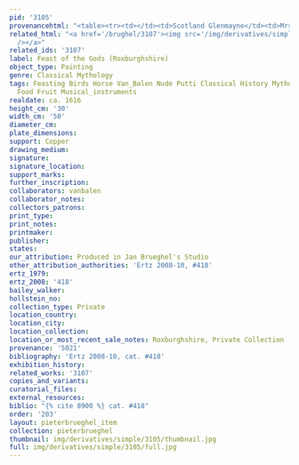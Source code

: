 ```yaml
---
pid: '3105'
provenancehtml: "<table><tr><td></td><td>Scotland Glenmayne</td><td>Mrs. Murray</td></tr></table>"
related_html: "<a href='/brughel/3107'><img src='/img/derivatives/simple/3107/thumbnail.jpg'
  /></a>"
related_ids: '3107'
label: Feast of the Gods (Roxburghshire)
object_type: Painting
genre: Classical Mythology
tags: Feasting Birds Horse Van_Balen Nude Putti Classical History Mythological Flowers
  Food Fruit Musical_instruments
realdate: ca. 1616
height_cm: '30'
width_cm: '50'
diameter_cm:
plate_dimensions:
support: Copper
drawing_medium:
signature:
signature_location:
support_marks:
further_inscription:
collaborators: vanbalen
collaborator_notes:
collectors_patrons:
print_type:
print_notes:
printmaker:
publisher:
states:
our_attribution: Produced in Jan Brueghel's Studio
other_attribution_authorities: 'Ertz 2008-10, #418'
ertz_1979:
ertz_2008: '418'
bailey_walker:
hollstein_no:
collection_type: Private
location_country:
location_city:
location_collection:
location_or_most_recent_sale_notes: Roxburghshire, Private Collection
provenance: '5021'
bibliography: 'Ertz 2008-10, cat. #418'
exhibition_history:
related_works: '3107'
copies_and_variants:
curatorial_files:
external_resources:
biblio: "{% cite 8900 %} cat. #418"
order: '203'
layout: pieterbrueghel_item
collection: pieterbrueghel
thumbnail: img/derivatives/simple/3105/thumbnail.jpg
full: img/derivatives/simple/3105/full.jpg
---
```

